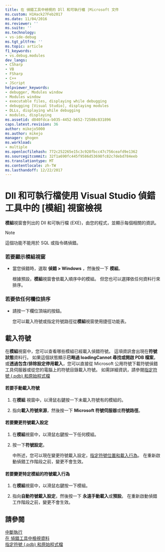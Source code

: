 ```yaml
---
title: 在 偵錯工具中檢視的 Dll 和可執行檔 |Microsoft 文件
ms.custom: H1Hack27Feb2017
ms.date: 11/04/2016
ms.reviewer: ''
ms.suite: ''
ms.technology:
- vs-ide-debug
ms.tgt_pltfrm: ''
ms.topic: article
f1_keywords:
- vs.debug.modules
dev_langs:
- CSharp
- VB
- FSharp
- C++
- JScript
helpviewer_keywords:
- debugger, Modules window
- Modules window
- executable files, displaying while debugging
- debugging [Visual Studio], displaying modules
- DLLs, displaying while debugging
- modules, displaying
ms.assetid: d840fdca-b035-4452-b652-72580c831896
caps.latest.revision: 36
author: mikejo5000
ms.author: mikejo
manager: ghogen
ms.workload:
- multiple
ms.openlocfilehash: 772c252265e15c3c928fbcc47c756ceafd9e1362
ms.sourcegitcommit: 32f1a690fc445f9586d53698fc82c7debd784eeb
ms.translationtype: MT
ms.contentlocale: zh-TW
ms.lasthandoff: 12/22/2017
---
```

# <a name="view-dlls-and-executables-using-the-modules-window-in-the-visual-studio-debugger"></a>Dll 和可執行檔使用 Visual Studio 偵錯工具中的 [模組] 視窗檢視
 
**模組**視窗會列出的 Dll 和可執行檔 (EXE)，由您的程式，並顯示每個相關的資訊。 

> [!NOTE]
>  這個功能不能用於 SQL 或指令碼偵錯。 
  
### <a name="to-display-the-modules-window"></a>若要顯示模組視窗  
  
-   當您偵錯時，選取 **偵錯 > Windows** ，然後按一下 **模組**。  
  
     根據預設，**模組**視窗會依載入順序中的模組。 但您也可以選擇依任何資料行來排序。  
  
### <a name="to-sort-by-any-column"></a>若要依任何欄位排序  
  
-   請按一下欄位頂端的按鈕。  
  
     您可以載入符號或指定符號路徑從**模組**視窗使用捷徑功能表。  
  
## <a name="loading-symbols"></a>載入符號  
 在**模組**視窗中，您可以查看哪些模組已經載入偵錯符號。 這項資訊會出現在**符號狀態**資料行。 如果這個狀態顯示**已略過 loadingCannot 尋找或開啟 PDB 檔案**，或**透過包含/排除設定停用載入**，您可以直接從 Microsoft 公用符號下載符號偵錯工具伺服器或從您的電腦上的符號目錄載入符號。 如需詳細資訊，請參閱[指定符號 (.pdb) 和原始程式檔](../debugger/specify-symbol-dot-pdb-and-source-files-in-the-visual-studio-debugger.md)  
  
#### <a name="to-load-symbols-manually"></a>若要手動載入符號  
  
1.  在**模組** 視窗中，以滑鼠右鍵按一下未載入符號有的模組的。  
  
2.  指向**載入符號來源**，然後按一下  **Microsoft 符號伺服器**或**符號路徑**。  
  
#### <a name="to-change-symbol-load-settings"></a>若要變更符號載入設定  
  
1.  在**模組**視窗中，以滑鼠右鍵按一下任何模組。  
  
2.  按一下**符號設定**。  
  
     中所述，您可以現在變更符號載入設定，[指定符號位置和載入行為](../debugger/specify-symbol-dot-pdb-and-source-files-in-the-visual-studio-debugger.md#BKMK_Specify_symbol_locations_and_loading_behavior)。 在重新啟動偵錯工作階段之前，變更不會生效。  
  
#### <a name="to-change-symbol-load-behavior-for-a-specific-module"></a>若要變更特定模組的符號載入行為  
  
1.  在**模組**視窗中，以滑鼠右鍵按一下模組。  
  
2.  指向**自動符號載入設定**，然後按一下 **永遠手動載入**或**預設**。 在重新啟動偵錯工作階段之前，變更不會生效。  
  
## <a name="see-also"></a>請參閱  
 [中斷執行](http://msdn.microsoft.com/en-us/30fc4643-f337-4651-b1ff-f2de2c098d40)   
 [在 偵錯工具中檢視資料](../debugger/viewing-data-in-the-debugger.md)   
 [指定符號 (.pdb) 和原始程式檔](../debugger/specify-symbol-dot-pdb-and-source-files-in-the-visual-studio-debugger.md)
